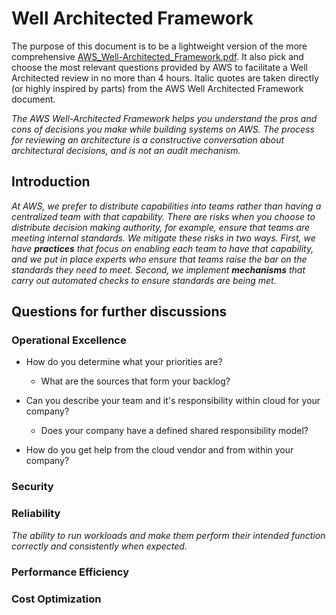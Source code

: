 # Well Architected Framework

The purpose of this document is to be a lightweight version of the more comprehensive [AWS_Well-Architected_Framework.pdf][1]. It also pick and choose the most relevant questions provided by AWS to facilitate a Well Architected review in no more than 4 hours. Italic quotes are taken directly (or highly inspired by parts) from the AWS Well Architected Framework document.

*The AWS Well-Architected Framework helps you understand the pros and cons of decisions you make while building systems on AWS. The process for reviewing an architecture is a constructive conversation about architectural decisions, and is not an audit mechanism.*


## Introduction
*At AWS, we prefer to distribute capabilities into teams rather than having a centralized team with that capability. There are risks when you choose to distribute decision making authority, for example, ensure that teams are meeting internal standards. We mitigate these risks in two ways. First, we have **practices** that focus on enabling each team to have that capability, and we put in place experts who ensure that teams raise
the bar on the standards they need to meet. Second, we implement **mechanisms** that carry out automated checks to ensure standards are being met.*


## Questions for further discussions

### Operational Excellence

- How do you determine what your priorities are?
    - What are the sources that form your backlog?

- Can you describe your team and it's responsibility within cloud for your company?
    - Does your company have a defined shared responsibility model?

- How do you get help from the cloud vendor and from within your company?

### Security


### Reliability
*The ability to run workloads and make them perform their intended function correctly and consistently when expected.*


### Performance Efficiency


### Cost Optimization



[1]: https://d1.awsstatic.com/whitepapers/architecture/AWS_Well-Architected_Framework.pdf
